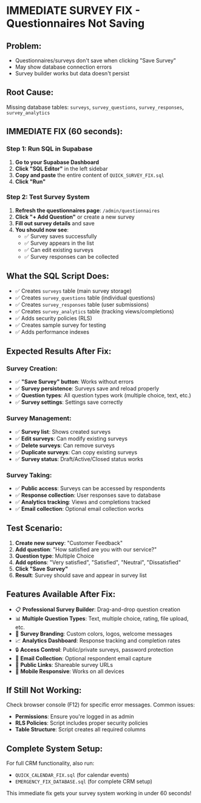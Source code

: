 # IMMEDIATE SURVEY FIX - Questionnaires Not Saving

## Problem:
- Questionnaires/surveys don't save when clicking "Save Survey"
- May show database connection errors
- Survey builder works but data doesn't persist

## Root Cause:
Missing database tables: `surveys`, `survey_questions`, `survey_responses`, `survey_analytics`

## IMMEDIATE FIX (60 seconds):

### Step 1: Run SQL in Supabase
1. **Go to your Supabase Dashboard**
2. **Click "SQL Editor"** in the left sidebar
3. **Copy and paste** the entire content of `QUICK_SURVEY_FIX.sql`
4. **Click "Run"**

### Step 2: Test Survey System
1. **Refresh the questionnaires page**: `/admin/questionnaires`
2. **Click "+ Add Question"** or create a new survey
3. **Fill out survey details** and save
4. **You should now see**:
   - ✅ Survey saves successfully
   - ✅ Survey appears in the list
   - ✅ Can edit existing surveys
   - ✅ Survey responses can be collected

## What the SQL Script Does:
- ✅ Creates `surveys` table (main survey storage)
- ✅ Creates `survey_questions` table (individual questions)
- ✅ Creates `survey_responses` table (user submissions)
- ✅ Creates `survey_analytics` table (tracking views/completions)
- ✅ Adds security policies (RLS)
- ✅ Creates sample survey for testing
- ✅ Adds performance indexes

## Expected Results After Fix:

### Survey Creation:
- ✅ **"Save Survey" button**: Works without errors
- ✅ **Survey persistence**: Surveys save and reload properly
- ✅ **Question types**: All question types work (multiple choice, text, etc.)
- ✅ **Survey settings**: Settings save correctly

### Survey Management:
- ✅ **Survey list**: Shows created surveys
- ✅ **Edit surveys**: Can modify existing surveys
- ✅ **Delete surveys**: Can remove surveys
- ✅ **Duplicate surveys**: Can copy existing surveys
- ✅ **Survey status**: Draft/Active/Closed status works

### Survey Taking:
- ✅ **Public access**: Surveys can be accessed by respondents
- ✅ **Response collection**: User responses save to database
- ✅ **Analytics tracking**: Views and completions tracked
- ✅ **Email collection**: Optional email collection works

## Test Scenario:
1. **Create new survey**: "Customer Feedback"
2. **Add question**: "How satisfied are you with our service?"
3. **Question type**: Multiple Choice
4. **Add options**: "Very satisfied", "Satisfied", "Neutral", "Dissatisfied"
5. **Click "Save Survey"**
6. **Result**: Survey should save and appear in survey list

## Features Available After Fix:
- 📋 **Professional Survey Builder**: Drag-and-drop question creation
- 📊 **Multiple Question Types**: Text, multiple choice, rating, file upload, etc.
- 🎨 **Survey Branding**: Custom colors, logos, welcome messages
- 📈 **Analytics Dashboard**: Response tracking and completion rates
- 🔒 **Access Control**: Public/private surveys, password protection
- 📧 **Email Collection**: Optional respondent email capture
- 🔗 **Public Links**: Shareable survey URLs
- 📱 **Mobile Responsive**: Works on all devices

## If Still Not Working:
Check browser console (F12) for specific error messages. Common issues:
- **Permissions**: Ensure you're logged in as admin
- **RLS Policies**: Script includes proper security policies
- **Table Structure**: Script creates all required columns

## Complete System Setup:
For full CRM functionality, also run:
- `QUICK_CALENDAR_FIX.sql` (for calendar events)
- `EMERGENCY_FIX_DATABASE.sql` (for complete CRM setup)

This immediate fix gets your survey system working in under 60 seconds!
